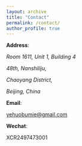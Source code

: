 ```yaml
---
layout: archive
title: "Contact"
permalink: /contact/
author_profile: true
---
```




<b>Address</b>:

<address>
  Room 1611, Unit 1, Building 4
  
  48th, Nanshiliju,
  
  Chaoyang District,
  
  Beijing, China
</address>

<b>Email</b>:

[yehuobumie@gmail.com](mailto:yehuobumie@gmail.com)

<b>Wechat</b>: 

XCR2497473001
